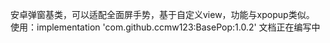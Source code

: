 安卓弹窗基类，可以适配全面屏手势，基于自定义view，功能与xpopup类似。
使用：implementation 'com.github.ccmw123:BasePop:1.0.2'
文档正在编写中
